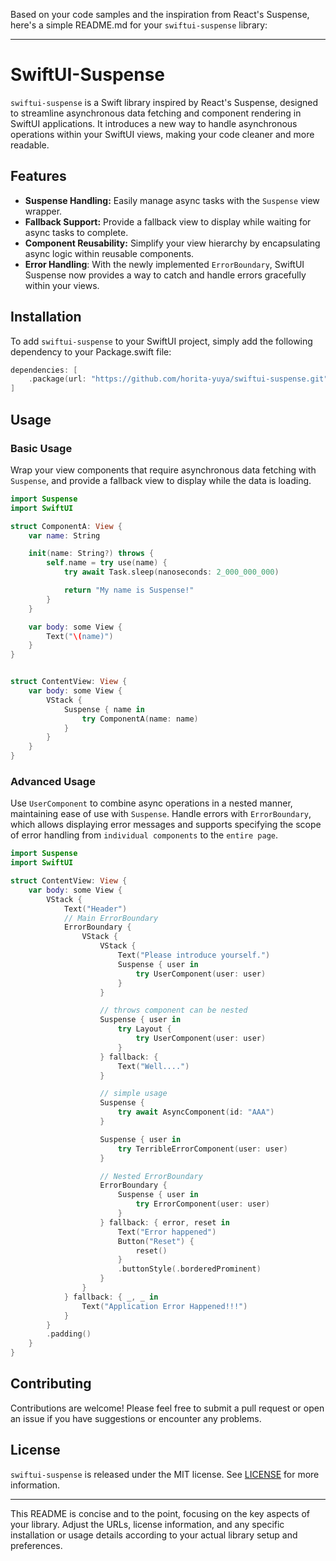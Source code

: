 Based on your code samples and the inspiration from React's Suspense, here's a simple README.md for your `swiftui-suspense` library:

---

# SwiftUI-Suspense

`swiftui-suspense` is a Swift library inspired by React's Suspense, designed to streamline asynchronous data fetching and component rendering in SwiftUI applications. It introduces a new way to handle asynchronous operations within your SwiftUI views, making your code cleaner and more readable.

## Features

- **Suspense Handling:** Easily manage async tasks with the `Suspense` view wrapper.
- **Fallback Support:** Provide a fallback view to display while waiting for async tasks to complete.
- **Component Reusability:** Simplify your view hierarchy by encapsulating async logic within reusable components.
- **Error Handling**: With the newly implemented `ErrorBoundary`, SwiftUI Suspense now provides a way to catch and handle errors gracefully within your views.

## Installation

To add `swiftui-suspense` to your SwiftUI project, simply add the following dependency to your Package.swift file:

```swift
dependencies: [
    .package(url: "https://github.com/horita-yuya/swiftui-suspense.git", from: "2.8.0")
]
```

## Usage

### Basic Usage

Wrap your view components that require asynchronous data fetching with `Suspense`, and provide a fallback view to display while the data is loading.

```swift
import Suspense
import SwiftUI

struct ComponentA: View {
    var name: String

    init(name: String?) throws {
        self.name = try use(name) {
            try await Task.sleep(nanoseconds: 2_000_000_000)

            return "My name is Suspense!"
        }
    }

    var body: some View {
        Text("\(name)")
    }
}


struct ContentView: View {
    var body: some View {
        VStack {
            Suspense { name in
                try ComponentA(name: name)
            }
        }
    }
}
```

### Advanced Usage

Use `UserComponent` to combine async operations in a nested manner, maintaining ease of use with `Suspense`.
Handle errors with `ErrorBoundary`, which allows displaying error messages and supports specifying the scope of error handling from `individual components` to the `entire page`.


```swift
import Suspense
import SwiftUI

struct ContentView: View {
    var body: some View {
        VStack {
            Text("Header")
            // Main ErrorBoundary
            ErrorBoundary {
                VStack {
                    VStack {
                        Text("Please introduce yourself.")
                        Suspense { user in
                            try UserComponent(user: user)
                        }
                    }

                    // throws component can be nested
                    Suspense { user in
                        try Layout {
                            try UserComponent(user: user)
                        }
                    } fallback: {
                        Text("Well....")
                    }

                    // simple usage
                    Suspense {
                        try await AsyncComponent(id: "AAA")
                    }

                    Suspense { user in
                        try TerribleErrorComponent(user: user)
                    }

                    // Nested ErrorBoundary
                    ErrorBoundary {
                        Suspense { user in
                            try ErrorComponent(user: user)
                        }
                    } fallback: { error, reset in
                        Text("Error happened")
                        Button("Reset") {
                            reset()
                        }
                        .buttonStyle(.borderedProminent)
                    }
                }
            } fallback: { _, _ in
                Text("Application Error Happened!!!")
            }
        }
        .padding()
    }
}
```

## Contributing

Contributions are welcome! Please feel free to submit a pull request or open an issue if you have suggestions or encounter any problems.

## License

`swiftui-suspense` is released under the MIT license. See [LICENSE](LICENSE) for more information.

---

This README is concise and to the point, focusing on the key aspects of your library. Adjust the URLs, license information, and any specific installation or usage details according to your actual library setup and preferences.
